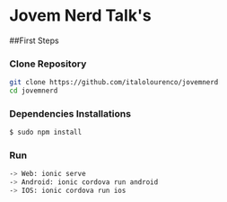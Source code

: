
# Jovem Nerd Talk's

##First Steps 

### Clone Repository

```bash
git clone https://github.com/italolourenco/jovemnerd
cd jovemnerd

```

### Dependencies Installations

```bash
$ sudo npm install 

```

### Run

```bash
-> Web: ionic serve
-> Android: ionic cordova run android
-> IOS: ionic cordova run ios
```

